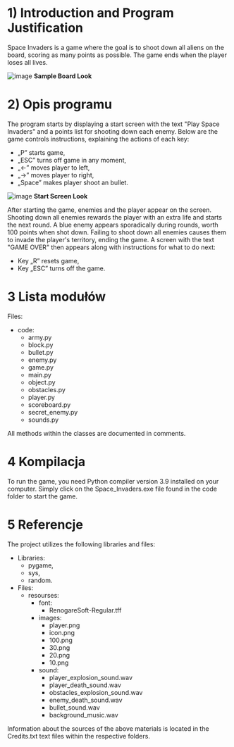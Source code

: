 # 1) Introduction and Program Justification
Space Invaders is a game where the goal is to shoot down all aliens on the board, scoring as many points as possible. The game ends when the player loses all lives.

![image](https://hackmd.io/_uploads/r1SCa9FgC.png)
**Sample Board Look**

# 2) Opis programu
The program starts by displaying a start screen with the text "Play Space Invaders" and a points list for shooting down each enemy. Below are the game controls instructions, explaining the actions of each key:
* „P” starts game,
* „ESC” turns off game in any moment,
* „$\leftarrow$” moves player to left,
* „$\rightarrow$” moves player to right,
* „Space” makes player shoot an bullet.

![image](https://hackmd.io/_uploads/BkwgyiFg0.png)
**Start Screen Look**

After starting the game, enemies and the player appear on the screen. Shooting down all enemies rewards the player with an extra life and starts the next round. A blue enemy appears sporadically during rounds, worth 100 points when shot down.
Failing to shoot down all enemies causes them to invade the player's territory, ending the game. A screen with the text "GAME OVER" then appears along with instructions for what to do next:
* Key „R” resets game,
* Key „ESC” turns off the game.

# 3 Lista modułów
Files:
* code:
    * army.py
    * block.py
    * bullet.py
    * enemy.py
    * game.py
    * main.py
    * object.py
    * obstacles.py
    * player.py
    * scoreboard.py
    * secret_enemy.py
    * sounds.py

All methods within the classes are documented in comments.
# 4 Kompilacja
To run the game, you need Python compiler version 3.9 installed on your computer. Simply click on the Space_Invaders.exe file found in the code folder to start the game.

# 5 Referencje
The project utilizes the following libraries and files:
* Libraries: 
    * pygame,
    * sys,
    * random.
* Files:
    * resourses:
        * font:
            * RenogareSoft-Regular.tff
        * images:
            * player.png
            * icon.png
            * 100.png
            * 30.png
            * 20.png
            * 10.png
        * sound:
            * player_explosion_sound.wav
            * player_death_sound.wav
            * obstacles_explosion_sound.wav
            * enemy_death_sound.wav
            * bullet_sound.wav
            * background_music.wav

Information about the sources of the above materials is located in the Credits.txt text files within the respective folders.
